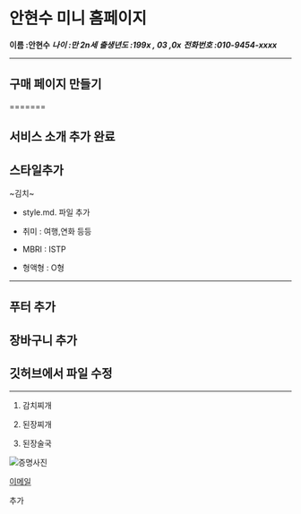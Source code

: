 # 안현수 미니 홈페이지

**이름 :안현수**
**_나이 :만 2n세_**
**_출생년도 :199x , 03 ,0x_**
**_전화번호 :010-9454-xxxx_**

---

## 구매 페이지 만들기

=======

## 서비스 소개 추가 완료

## 스타일추가

~김치~

-   style.md. 파일 추가

-   취미 : 여행,연화 등등
-   MBRI : ISTP
-   형액형 : O형

---

## 푸터 추가

## 장바구니 추가

## 깃허브에서 파일 수정

---

1. 감치찌개

2. 된장찌개

3. 된장술국

![증명사진](https://search.pstatic.net/common/?src=http%3A%2F%2Fblogfiles.naver.net%2FMjAyMzA4MTlfNjMg%2FMDAxNjkyNDE2MTY1NTEz.3gvafTvys0kIyzseFCiEJvWrK3s62BslUoR4pS17nJYg.iYYiOYy2iAUeXnPjHRCVlF6Eca06rj0H0ZFwVhfF5r8g.JPEG.duswn1598%2FIMG_0189.JPG&type=ff332_332)

[이메일](https://search.pstatic.net/common/?src=http%3A%2F%2Fblogfiles.naver.net%2FMjAyMzA4MTlfNjMg%2FMDAxNjkyNDE2MTY1NTEz.3gvafTvys0kIyzseFCiEJvWrK3s62BslUoR4pS17nJYg.iYYiOYy2iAUeXnPjHRCVlF6Eca06rj0H0ZFwVhfF5r8g.JPEG.duswn1598%2FIMG_0189.JPG&type=ff332_332)

추가
